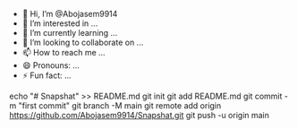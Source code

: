 - 👋 Hi, I’m @Abojasem9914
- 👀 I’m interested in ...
- 🌱 I’m currently learning ...
- 💞️ I’m looking to collaborate on ...
- 📫 How to reach me ...
- 😄 Pronouns: ...
- ⚡ Fun fact: ...

<!---
Abojasem9914/Abojasem9914 is a ✨ special ✨ repository because its `README.md` (this file) appears on your GitHub profile.
You can click the Preview link to take a look at your changes.
--->
echo "# Snapshat" >> README.md
git init
git add README.md
git commit -m "first commit"
git branch -M main
git remote add origin https://github.com/Abojasem9914/Snapshat.git
git push -u origin main
